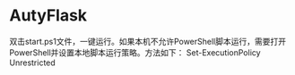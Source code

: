 # AutyFlask
双击start.ps1文件，一键运行。如果本机不允许PowerShell脚本运行，需要打开PowerShell并设置本地脚本运行策略。方法如下：
Set-ExecutionPolicy Unrestricted